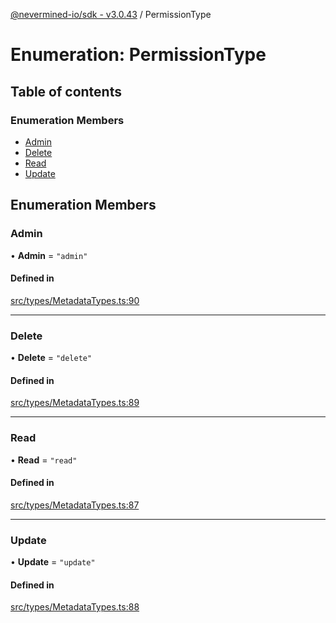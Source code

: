 [@nevermined-io/sdk - v3.0.43](../code-reference.md) / PermissionType

# Enumeration: PermissionType

## Table of contents

### Enumeration Members

- [Admin](PermissionType.md#admin)
- [Delete](PermissionType.md#delete)
- [Read](PermissionType.md#read)
- [Update](PermissionType.md#update)

## Enumeration Members

### Admin

• **Admin** = `"admin"`

#### Defined in

[src/types/MetadataTypes.ts:90](https://github.com/nevermined-io/sdk-js/blob/356dfb328fcf7cee010b48756ca205b2a854f0f8/src/types/MetadataTypes.ts#L90)

---

### Delete

• **Delete** = `"delete"`

#### Defined in

[src/types/MetadataTypes.ts:89](https://github.com/nevermined-io/sdk-js/blob/356dfb328fcf7cee010b48756ca205b2a854f0f8/src/types/MetadataTypes.ts#L89)

---

### Read

• **Read** = `"read"`

#### Defined in

[src/types/MetadataTypes.ts:87](https://github.com/nevermined-io/sdk-js/blob/356dfb328fcf7cee010b48756ca205b2a854f0f8/src/types/MetadataTypes.ts#L87)

---

### Update

• **Update** = `"update"`

#### Defined in

[src/types/MetadataTypes.ts:88](https://github.com/nevermined-io/sdk-js/blob/356dfb328fcf7cee010b48756ca205b2a854f0f8/src/types/MetadataTypes.ts#L88)
